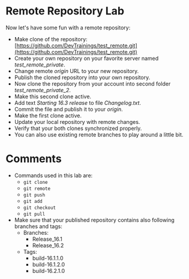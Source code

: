 # Remote Repository Lab

Now let's have some fun with a remote repository:

* Make clone of the repository: [https://github.com/DevTrainings/test_remote.git](https://github.com/DevTrainings/test_remote.git)
* Create your own repository on your favorite server named _test\_remote\_private_.
* Change remote _origin_ URL to your new repository.
* Publish the cloned repository into your own repository.
* Now clone the repository from your account into second folder _test\_remote\_private\_2_.
* Make this second clone active.
* Add text _Starting 16.3 release_ to file _Changelog.txt_.
* Commit the file and publish it to your _origin_.
* Make the first clone active.
* Update your local repository with remote changes.
* Verify that your both clones synchronized properly.
* You can also use existing remote branches to play around a little bit.

# Comments

* Commands used in this lab are:
  * ```git clone```
  * ```git remote```
  * ```git push```
  * ```git add```
  * ```git checkout```
  * ```git pull```
* Make sure that your published repository contains also following branches
  and tags:
  * Branches:
    * Release_16.1
    * Release_16.2
  * Tags:
    * build-16.1.1.0
    * build-16.1.2.0
    * build-16.2.1.0
